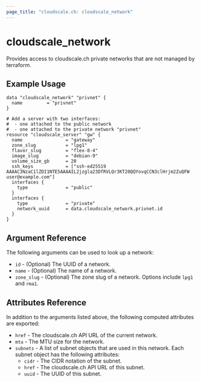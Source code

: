 ```yaml
---
page_title: "cloudscale.ch: cloudscale_network"
---
```


# cloudscale\_network

Provides access to cloudscale.ch private networks that are not managed by terraform.

## Example Usage

```hcl
data "cloudscale_network" "privnet" {
  name         = "privnet"
}

# Add a server with two interfaces:
#  - one attached to the public network
#  - one attached to the private network "privnet"
resource "cloudscale_server" "gw" {
  name                = "gateway"
  zone_slug           = "lpg1"
  flavor_slug         = "flex-8-4"
  image_slug          = "debian-9"
  volume_size_gb      = 20
  ssh_keys            = ["ssh-ed25519 AAAAC3NzaC1lZDI1NTE5AAAAIL2jzgla23DfRVLQr3KT20QQYovqCCN3clHrjm2ZuQFW user@example.com"]
  interfaces {
    type              = "public"
  }
  interfaces {
    type              = "private"
    network_uuid      = data.cloudscale_network.privnet.id
  }
}
```

## Argument Reference

The following arguments can be used to look up a network:

* `id` - (Optional) The UUID of a network.
* `name` - (Optional) The name of a network.
* `zone_slug` - (Optional) The zone slug of a network. Options include `lpg1` and `rma1`.


## Attributes Reference

In addition to the arguments listed above, the following computed attributes are exported:

* `href` - The cloudscale.ch API URL of the current network.
* `mtu` - The MTU size for the network.
* `subnets` -  A list of subnet objects that are used in this network. Each subnet object has the following attributes:
  * `cidr` - The CIDR notation of the subnet.
  * `href` - The cloudscale.ch API URL of this subnet.
  * `uuid` - The UUID of this subnet.
